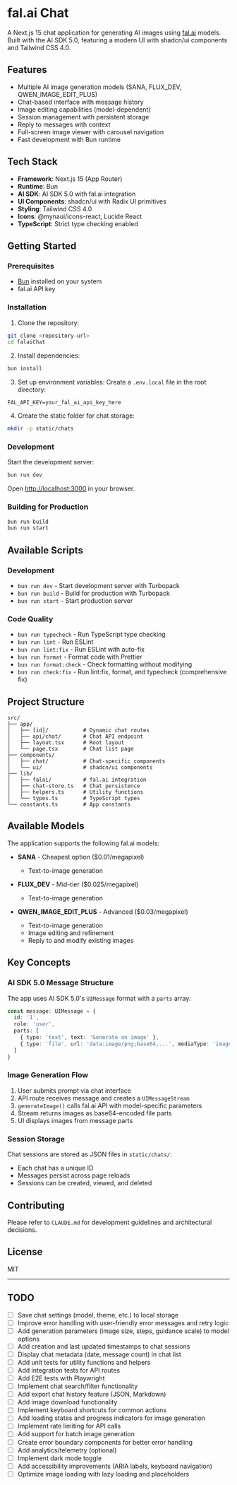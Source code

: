 # fal.ai Chat

A Next.js 15 chat application for generating AI images using [fal.ai](https://fal.ai) models. Built with the AI SDK 5.0, featuring a modern UI with shadcn/ui components and Tailwind CSS 4.0.

## Features

- Multiple AI image generation models (SANA, FLUX_DEV, QWEN_IMAGE_EDIT_PLUS)
- Chat-based interface with message history
- Image editing capabilities (model-dependent)
- Session management with persistent storage
- Reply to messages with context
- Full-screen image viewer with carousel navigation
- Fast development with Bun runtime

## Tech Stack

- **Framework**: Next.js 15 (App Router)
- **Runtime**: Bun
- **AI SDK**: AI SDK 5.0 with fal.ai integration
- **UI Components**: shadcn/ui with Radix UI primitives
- **Styling**: Tailwind CSS 4.0
- **Icons**: @mynaui/icons-react, Lucide React
- **TypeScript**: Strict type checking enabled

## Getting Started

### Prerequisites

- [Bun](https://bun.sh) installed on your system
- fal.ai API key

### Installation

1. Clone the repository:
```bash
git clone <repository-url>
cd falaiChat
```

2. Install dependencies:
```bash
bun install
```

3. Set up environment variables:
Create a `.env.local` file in the root directory:
```env
FAL_API_KEY=your_fal_ai_api_key_here
```

4. Create the static folder for chat storage:
```bash
mkdir -p static/chats
```

### Development

Start the development server:
```bash
bun run dev
```

Open [http://localhost:3000](http://localhost:3000) in your browser.

### Building for Production

```bash
bun run build
bun run start
```

## Available Scripts

### Development
- `bun run dev` - Start development server with Turbopack
- `bun run build` - Build for production with Turbopack
- `bun run start` - Start production server

### Code Quality
- `bun run typecheck` - Run TypeScript type checking
- `bun run lint` - Run ESLint
- `bun run lint:fix` - Run ESLint with auto-fix
- `bun run format` - Format code with Prettier
- `bun run format:check` - Check formatting without modifying
- `bun run check:fix` - Run lint:fix, format, and typecheck (comprehensive fix)

## Project Structure

```
src/
├── app/
│   ├── [id]/           # Dynamic chat routes
│   ├── api/chat/       # Chat API endpoint
│   ├── layout.tsx      # Root layout
│   └── page.tsx        # Chat list page
├── components/
│   ├── chat/           # Chat-specific components
│   └── ui/             # shadcn/ui components
├── lib/
│   ├── falai/          # fal.ai integration
│   ├── chat-store.ts   # Chat persistence
│   ├── helpers.ts      # Utility functions
│   └── types.ts        # TypeScript types
└── constants.ts        # App constants
```

## Available Models

The application supports the following fal.ai models:

- **SANA** - Cheapest option ($0.01/megapixel)
  - Text-to-image generation

- **FLUX_DEV** - Mid-tier ($0.025/megapixel)
  - Text-to-image generation

- **QWEN_IMAGE_EDIT_PLUS** - Advanced ($0.03/megapixel)
  - Text-to-image generation
  - Image editing and refinement
  - Reply to and modify existing images

## Key Concepts

### AI SDK 5.0 Message Structure

The app uses AI SDK 5.0's `UIMessage` format with a `parts` array:

```typescript
const message: UIMessage = {
  id: '1',
  role: 'user',
  parts: [
    { type: 'text', text: 'Generate an image' },
    { type: 'file', url: 'data:image/png;base64,...', mediaType: 'image/png' }
  ]
}
```

### Image Generation Flow

1. User submits prompt via chat interface
2. API route receives message and creates a `UIMessageStream`
3. `generateImage()` calls fal.ai API with model-specific parameters
4. Stream returns images as base64-encoded file parts
5. UI displays images from message parts

### Session Storage

Chat sessions are stored as JSON files in `static/chats/`:
- Each chat has a unique ID
- Messages persist across page reloads
- Sessions can be created, viewed, and deleted

## Contributing

Please refer to `CLAUDE.md` for development guidelines and architectural decisions.

## License

MIT

---

## TODO

- [ ] Save chat settings (model, theme, etc.) to local storage
- [ ] Improve error handling with user-friendly error messages and retry logic
- [ ] Add generation parameters (image size, steps, guidance scale) to model options
- [ ] Add creation and last updated timestamps to chat sessions
- [ ] Display chat metadata (date, message count) in chat list
- [ ] Add unit tests for utility functions and helpers
- [ ] Add integration tests for API routes
- [ ] Add E2E tests with Playwright
- [ ] Implement chat search/filter functionality
- [ ] Add export chat history feature (JSON, Markdown)
- [ ] Add image download functionality
- [ ] Implement keyboard shortcuts for common actions
- [ ] Add loading states and progress indicators for image generation
- [ ] Implement rate limiting for API calls
- [ ] Add support for batch image generation
- [ ] Create error boundary components for better error handling
- [ ] Add analytics/telemetry (optional)
- [ ] Implement dark mode toggle
- [ ] Add accessibility improvements (ARIA labels, keyboard navigation)
- [ ] Optimize image loading with lazy loading and placeholders
